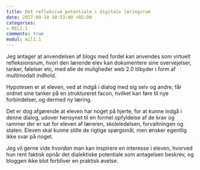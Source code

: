 ```yaml
---
title: Det refleksive potentiale i digitale læringsrum
date: 2017-09-10 10:53:00 +02:00
categories:
- MIL1.1
comments: true
modul: mil1.1
---
```


Jeg antager at anvendelsen af blogs med fordel kan anvendes som virtuelt refleksionsrum, hvori den lærende elev kan dokumentere sine overvejelser, tanker, følelser etc, med alle de muligheder web 2.0 tilbyder i form af multimodalt indhold.

Hypotesen er at eleven, ved at indgå i dialog med sig selv og andre, får ordnet sine tanker på en struktureret facon, hvilket kan føre til nye forbindelser, og dermed ny læring.

Det er dog afgørende at eleven har noget på hjerte, for at kunne indgå i denne dialog, udover hensynet til en formel opfyldelse af de krav og rammer der er sat for eleven af læreren, skoleledelsen, forvaltningen og staten. Eleven skal kunne stille de rigtige spørgsmål, men ønsker egentlig ikke svar på noget.

Jeg vil gerne vide *hvordan* man kan inspirere en interesse i eleven, hvorved hun rent faktisk opnår det dialektiske potentiale som antagelsen beskrev, og bloggen ikke blot forbliver en praktisk øvelse.